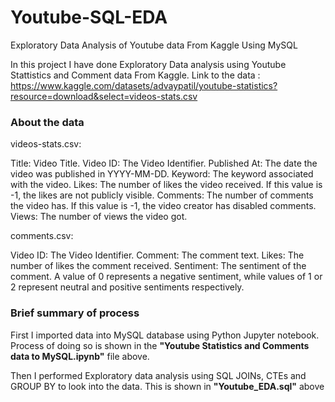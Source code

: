 # Youtube-SQL-EDA
Exploratory Data Analysis of Youtube data From Kaggle Using MySQL

In this project I have done Exploratory Data analysis using Youtube Stattistics and Comment data From Kaggle.
Link to the data : https://www.kaggle.com/datasets/advaypatil/youtube-statistics?resource=download&select=videos-stats.csv

### About the data
videos-stats.csv:

Title: Video Title.
Video ID: The Video Identifier.
Published At: The date the video was published in YYYY-MM-DD.
Keyword: The keyword associated with the video.
Likes: The number of likes the video received. If this value is -1, the likes are not publicly visible.
Comments: The number of comments the video has. If this value is -1, the video creator has disabled comments.
Views: The number of views the video got.

comments.csv:

Video ID: The Video Identifier.
Comment: The comment text.
Likes: The number of likes the comment received.
Sentiment: The sentiment of the comment. A value of 0 represents a negative sentiment, while values of 1 or 2 represent neutral and positive sentiments respectively.

### Brief summary of process
First I imported data into MySQL database using Python Jupyter notebook. Process of doing so is shown in the **"Youtube Statistics and Comments data to MySQL.ipynb"** file above.

Then I performed Exploratory data analysis using SQL JOINs, CTEs and GROUP BY to look into the data. This is shown in **"Youtube_EDA.sql"** above
